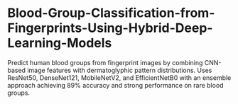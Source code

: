 # Blood-Group-Classification-from-Fingerprints-Using-Hybrid-Deep-Learning-Models
Predict human blood groups from fingerprint images by combining CNN-based image features with dermatoglyphic pattern distributions. Uses ResNet50, DenseNet121, MobileNetV2, and EfficientNetB0 with an ensemble approach achieving 89% accuracy and strong performance on rare blood groups.
